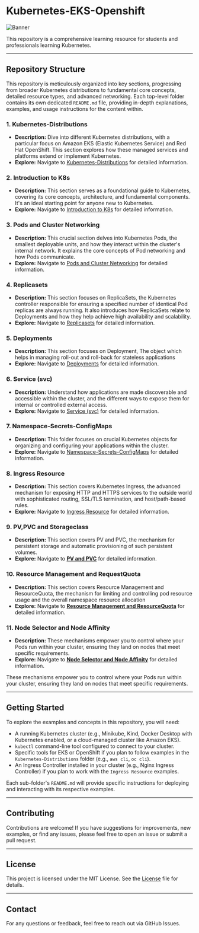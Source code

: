 # Kubernetes-EKS-Openshift
<img src="https://github.com/bhuvan-raj/Kubernetes-Openshift-Zero-to-Hero/blob/main/assets/k8s.jpg" alt="Banner" />

This repository is a comprehensive learning resource for students and professionals learning Kubernetes.

---

## Repository Structure

This repository is meticulously organized into key sections, progressing from broader Kubernetes distributions to fundamental core concepts, detailed resource types, and advanced networking. Each top-level folder contains its own dedicated `README.md` file, providing in-depth explanations, examples, and usage instructions for the content within.

### 1. Kubernetes-Distributions
* **Description:** Dive into different Kubernetes distributions, with a particular focus on Amazon EKS (Elastic Kubernetes Service) and Red Hat OpenShift. This section explores how these managed services and platforms extend or implement Kubernetes.
* **Explore:** Navigate to [Kubernetes-Distributions](./Kubernetes-Distributions/) for detailed information.

### 2. Introduction to K8s
* **Description:** This section serves as a foundational guide to Kubernetes, covering its core concepts, architecture, and fundamental components. It's an ideal starting point for anyone new to Kubernetes.
* **Explore:** Navigate to [Introduction to K8s](./Introduction%20to%20K8s/) for detailed information.

### 3. Pods and Cluster Networking
* **Description:** This crucial section delves into Kubernetes Pods, the smallest deployable units, and how they interact within the cluster's internal network. It explains the core concepts of Pod networking and how Pods communicate.
* **Explore:** Navigate to [Pods and Cluster Networking](./Pods%20and%20Cluster%20Networking/) for detailed information.

### 4. Replicasets
* **Description:** This section focuses on ReplicaSets, the Kubernetes controller responsible for ensuring a specified number of identical Pod replicas are always running. It also introduces how ReplicaSets relate to Deployments and how they help achieve high availability and scalability.
* **Explore:** Navigate to [Replicasets](./Replicasets/)  for detailed information.

### 5. Deployments
* **Description:** This section focuses on Deployment, The object which helps in managing roll-out and roll-back for stateless applications
* **Explore:** Navigate to [Deployments](./Deployment/)  for detailed information.


### 6. Service (svc)
* **Description:** Understand how applications are made discoverable and accessible within the cluster, and the different ways to expose them for internal or controlled external access.
* **Explore:** Navigate to [Service (svc)](./Service%20(svc)/) for detailed information.

### 7. Namespace-Secrets-ConfigMaps
* **Description:** This folder focuses on crucial Kubernetes objects for organizing and configuring your applications within the cluster.
* **Explore:** Navigate to [Namespace-Secrets-ConfigMaps](./Namespace-Secrets-ConfigMaps/) for detailed information.

### 8. Ingress Resource
* **Description:** This section covers Kubernetes Ingress, the advanced mechanism for exposing HTTP and HTTPS services to the outside world with sophisticated routing, SSL/TLS termination, and host/path-based rules.
* **Explore:** Navigate to [Ingress Resource](./Ingress%20Resource/) for detailed information.

### 9. PV,PVC and Storageclass
* **Description:** This section covers PV and PVC, the mechanism for persistent storage and automatic provisioning of such persistent volumes.
* **Explore:** Navigate to [**PV and PVC**](./Persistant%20Volume%20and%20PVC/) for detailed information.

### 10. Resource Management and RequestQuota
* **Description:** This section covers Resource Management and ResourceQuota, the mechanism for limiting and controlling pod resource usage and the overall namespace resource allocation
* **Explore:** Navigate to [**Resource Management and ResourceQuota**](./Resource%20Management%20and%20Resource%20Quota/) for detailed information.

### 11. Node Selector and Node Affinity
* **Description:** These mechanisms empower you to control where your Pods run within your cluster, ensuring they land on nodes that meet specific requirements.
* **Explore:** Navigate to [**Node Selector and Node Affinity**](./Node%20Selector%20and%20Node%20Affinity/) for detailed information.


These mechanisms empower you to control where your Pods run within your cluster, ensuring they land on nodes that meet specific requirements.

---

## Getting Started

To explore the examples and concepts in this repository, you will need:

* A running Kubernetes cluster (e.g., Minikube, Kind, Docker Desktop with Kubernetes enabled, or a cloud-managed cluster like Amazon EKS).
* `kubectl` command-line tool configured to connect to your cluster.
* Specific tools for EKS or OpenShift if you plan to follow examples in the `Kubernetes-Distributions` folder (e.g., `aws cli`, `oc cli`).
* An Ingress Controller installed in your cluster (e.g., Nginx Ingress Controller) if you plan to work with the `Ingress Resource` examples.

Each sub-folder's `README.md` will provide specific instructions for deploying and interacting with its respective examples.

---

## Contributing

Contributions are welcome! If you have suggestions for improvements, new examples, or find any issues, please feel free to open an issue or submit a pull request.

---

## License

This project is licensed under the MIT License. See the [License](./LICENSE) file for details.

---

## Contact

For any questions or feedback, feel free to reach out via GitHub Issues.
